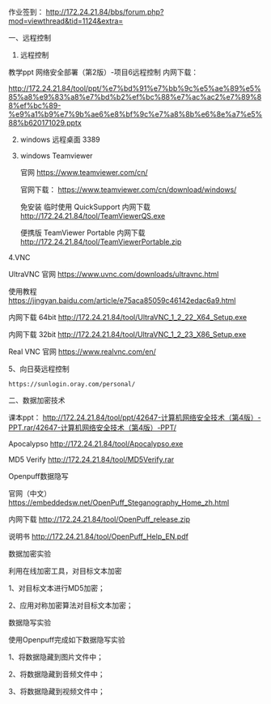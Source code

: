 
作业签到： http://172.24.21.84/bbs/forum.php?mod=viewthread&tid=1124&extra=


一、远程控制

1. 远程控制   

教学ppt 网络安全部署（第2版）-项目6远程控制 内网下载：

http://172.24.21.84/tool/ppt/%e7%bd%91%e7%bb%9c%e5%ae%89%e5%85%a8%e9%83%a8%e7%bd%b2%ef%bc%88%e7%ac%ac2%e7%89%88%ef%bc%89-%e9%a1%b9%e7%9b%ae6%e8%bf%9c%e7%a8%8b%e6%8e%a7%e5%88%b620171029.pptx

2. windows  远程桌面    3389

3. windows  Teamviewer

   官网  https://www.teamviewer.com/cn/
   
   官网下载： https://www.teamviewer.com/cn/download/windows/
   
   免安装 临时使用 QuickSupport    内网下载  http://172.24.21.84/tool/TeamViewerQS.exe
   
   便携版  TeamViewer Portable     内网下载 http://172.24.21.84/tool/TeamViewerPortable.zip


4.VNC
  
  UltraVNC   官网 https://www.uvnc.com/downloads/ultravnc.html
  
  使用教程  https://jingyan.baidu.com/article/e75aca85059c46142edac6a9.html
  
  内网下载   64bit  http://172.24.21.84/tool/UltraVNC_1_2_22_X64_Setup.exe
  
  
  内网下载   32bit  http://172.24.21.84/tool/UltraVNC_1_2_23_X86_Setup.exe
  
  Real VNC  官网 https://www.realvnc.com/en/
 
 5、向日葵远程控制
 
    https://sunlogin.oray.com/personal/

二、数据加密技术  

课本ppt： http://172.24.21.84/tool/ppt/42647-计算机网络安全技术（第4版）-PPT.rar/42647-计算机网络安全技术（第4版）-PPT/


Apocalypso http://172.24.21.84/tool/Apocalypso.exe

MD5 Verify  http://172.24.21.84/tool/MD5Verify.rar

Openpuff数据隐写

官网（中文） https://embeddedsw.net/OpenPuff_Steganography_Home_zh.html

内网下载  http://172.24.21.84/tool/OpenPuff_release.zip

说明书  http://172.24.21.84/tool/OpenPuff_Help_EN.pdf


数据加密实验

利用在线加密工具，对目标文本加密

1、对目标文本进行MD5加密；

2、应用对称加密算法对目标文本加密；

数据隐写实验

使用Openpuff完成如下数据隐写实验

1、将数据隐藏到图片文件中；

2、将数据隐藏到音频文件中；

3、将数据隐藏到视频文件中；
